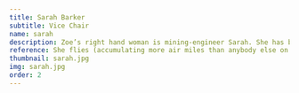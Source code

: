 ```yaml
---
title: Sarah Barker
subtitle: Vice Chair
name: sarah
description: Zoe’s right hand woman is mining-engineer Sarah. She has been dancing and playing folk music for most of the last 25 years, involved in Scottish Country and Highland Dancing in various clubs in Australia as well as the Sydney Scottish Fiddlers. Though never involved in any folk dance committees, during uni and after graduating she held various positions in the University of New South Wales Mining Society and AusIMM NW Qld Branch committees over a period of 10 years, assisting in organising social events, networking functions, technical sessions, fundraising and large annual balls.
reference: She flies (accumulating more air miles than anybody else on committee).
thumbnail: sarah.jpg
img: sarah.jpg
order: 2
---
```

